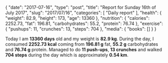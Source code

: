 {
    "date": "2017-07-16",
    "type": "post",
    "title": "Report for Sunday 16th of July 2017",
    "slug": "2017\/07\/16",
    "categories": [
        "Daily report"
    ],
    "health": {
        "weight": 82.9,
        "height": 173,
        "age": 13360
    },
    "nutrition": {
        "calories": 2252.73,
        "fat": 196.81,
        "carbohydrates": 55.2,
        "protein": 76.74
    },
    "exercise": {
        "pushups": 11,
        "crunches": 13,
        "steps": 704
    },
    "media": {
        "books": []
    }
}

Today I am <strong>13360 days</strong> old and my weight is <strong>82.9 kg</strong>. During the day, I consumed <strong>2252.73 kcal</strong> coming from <strong>196.81 g</strong> fat, <strong>55.2 g</strong> carbohydrates and <strong>76.74 g</strong> protein. Managed to do <strong>11 push-ups</strong>, <strong>13 crunches</strong> and walked <strong>704 steps</strong> during the day which is approximately <strong>0.54 km</strong>.
